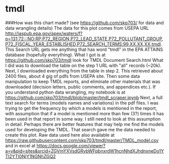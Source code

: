 # tmdl
###How was this chart made? (see https://github.com/skp703/ for data and data wrangling details)
The data for this plot comes from USEPA URL http://iaspub.epa.gov/apex/waters/f?p=131:72:::NO:RP:P72_REGION,P72_LEAD_STATE,P72_POLLUTANT_GROUP,P72_FISCAL_YEAR_ESTABLISHED,P72_SEARCH_TERMS:99,XX,XX,XX,tmdl. This Search URL gets me anything that has word "tmdl" in the EPA ATTAINS database  (hopefully everything). What I got is at https://github.com/skp703/tmdl look for TMDL Document Search.html
What I did was to download the table on the step 1 URL with "all" records (~20k). 
Next, I downloaded everything from the table in step 2. This retrieved about 2400 files, about 4 gig of pdfs from USEPA site.
Then some data manipulation to keep TMDL reports, and  eliminate other materials that was downloaded (decision letters, public comments, and appendices etc.). If you understand python data wrangling, my notebook is at https://github.com/skp703/tmdl/blob/master/tmdl_scraper.ipynb
Next, a full text search for terms (models names and variations) in the pdf files. I was trying to get the frequency by which a models is mentioned in the report, with assumption that if a model is mentioned more than few (3?) times it has been used in that report in some way. I still need to look at this assumption in detail. Perhaps there are better features that may help me find the models used for developing the TMDL.
That search gave me the data needed to create this plot. Raw data used here also available at https://raw.githubusercontent.com/skp703/tmdl/master/TMDL_model.csv and in excel at https://docs.google.com/viewer?a=v&pid=sites&srcid=ZGVmYXVsdGRvbWFpbnxrdW1hcnNhdXJhdnxneDo1YTI2YTI0NjY1NGNhZGQ2

